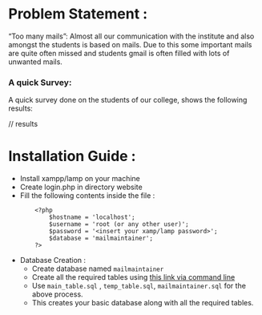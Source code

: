 # Problem Statement :
“Too many mails”: Almost all our communication with the institute and also amongst the
students is based on mails. Due to this some important mails are quite often missed and students
gmail is often filled with lots of unwanted mails.

### A quick Survey:
A quick survey done on the students of our college, shows the following results:

// results


# Installation Guide :
* Install xampp/lamp on your machine
* Create login.php in directory website
* Fill the following contents inside the file :
	```
		<?php
			$hostname = 'localhost';
			$username = 'root (or any other user)';
			$password = '<insert your xamp/lamp password>';
			$database = 'mailmaintainer';
		?>
	```
* Database Creation :
	* Create database named ```mailmaintainer```
	* Create all the required tables using [this link via command line](https://stackoverflow.com/a/16486033)
	* Use ```main_table.sql``` , ```temp_table.sql```, ```mailmaintainer.sql``` for the above process.
	* This creates your basic database along with all the required tables.

